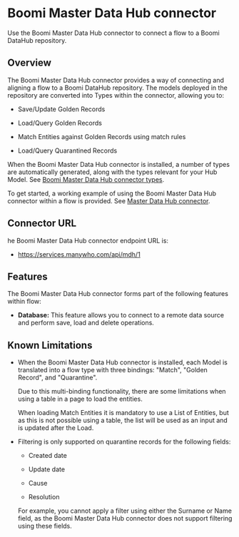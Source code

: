 #  Boomi Master Data Hub connector

<head>
  <meta name="guidename" content="Flow"/>
  <meta name="context" content="GUID-28659957-7c42-4719-b218-a6842fd3f3de"/>
</head>



Use the Boomi Master Data Hub connector to connect a flow to a Boomi DataHub repository.

## Overview 

The Boomi Master Data Hub connector provides a way of connecting and aligning a flow to a Boomi DataHub repository. The models deployed in the repository are converted into Types within the connector, allowing you to:


-   Save/Update Golden Records

-   Load/Query Golden Records

-   Match Entities against Golden Records using match rules

-   Load/Query Quarantined Records


When the Boomi Master Data Hub connector is installed, a number of types are automatically generated, along with the types relevant for your Hub Model. See [ Boomi Master Data Hub connector types](/docs/Atomsphere/Flow/topics/c-flo-Hub_Types_65656c18-8d7f-4a03-819e-bce303fe7306.md).

To get started, a working example of using the Boomi Master Data Hub connector within a flow is provided. See [Master Data Hub connector](/docs/Atomsphere/Flow/topics/c-flo-Hub_Example_57465a74-049e-483a-9278-e5a361f47a3c.md).

## Connector URL

he Boomi Master Data Hub connector endpoint URL is:

-   https://services.manywho.com/api/mdh/1

## Features 

The Boomi Master Data Hub connector forms part of the following features within flow:

-   **Database:** This feature allows you to connect to a remote data source and perform save, load and delete operations.

## Known Limitations 

-   When the Boomi Master Data Hub connector is installed, each Model is translated into a flow type with three bindings: "Match", "Golden Record", and "Quarantine".

    Due to this multi-binding functionality, there are some limitations when using a table in a page to load the entities.

    When loading Match Entities it is mandatory to use a List of Entities, but as this is not possible using a table, the list will be used as an input and is updated after the Load.

-   Filtering is only supported on quarantine records for the following fields:

    -   Created date

    -   Update date

    -   Cause

    -   Resolution

    For example, you cannot apply a filter using either the Surname or Name field, as the Boomi Master Data Hub connector does not support filtering using these fields.